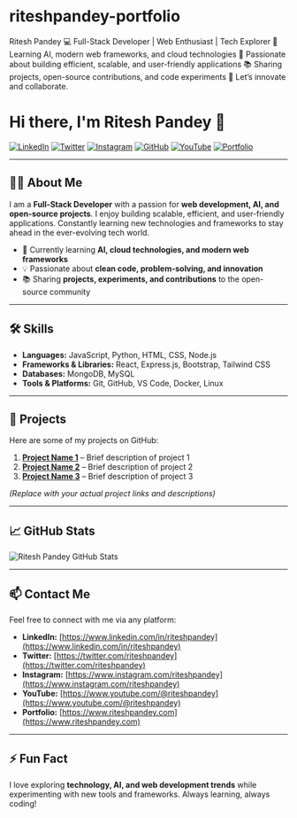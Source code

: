 # riteshpandey-portfolio
Ritesh Pandey 💻 Full-Stack Developer | Web Enthusiast | Tech Explorer 🌱 Learning AI, modern web frameworks, and cloud technologies 🚀 Passionate about building efficient, scalable, and user-friendly applications 📚 Sharing projects, open-source contributions, and code experiments 🔗 Let’s innovate and collaborate.
# Hi there, I'm Ritesh Pandey 👋

[![LinkedIn](https://img.shields.io/badge/LinkedIn-0A66C2?style=flat-square&logo=linkedin&logoColor=white)](https://www.linkedin.com/in/riteshpandey)
[![Twitter](https://img.shields.io/badge/Twitter-1DA1F2?style=flat-square&logo=twitter&logoColor=white)](https://twitter.com/riteshpandey)
[![Instagram](https://img.shields.io/badge/Instagram-E1306C?style=flat-square&logo=instagram&logoColor=white)](https://www.instagram.com/riteshpandey)
[![GitHub](https://img.shields.io/badge/GitHub-181717?style=flat-square&logo=github&logoColor=white)](https://github.com/riteshpandey)
[![YouTube](https://img.shields.io/badge/YouTube-FF0000?style=flat-square&logo=youtube&logoColor=white)](https://www.youtube.com/@riteshpandey)
[![Portfolio](https://img.shields.io/badge/Portfolio-4CAF50?style=flat-square&logo=google-chrome&logoColor=white)](https://www.riteshpandey.com)

---

## 👨‍💻 About Me

I am a **Full-Stack Developer** with a passion for **web development, AI, and open-source projects**. I enjoy building scalable, efficient, and user-friendly applications. Constantly learning new technologies and frameworks to stay ahead in the ever-evolving tech world.

- 🌱 Currently learning **AI, cloud technologies, and modern web frameworks**
- 💡 Passionate about **clean code, problem-solving, and innovation**
- 📚 Sharing **projects, experiments, and contributions** to the open-source community

---

## 🛠 Skills

- **Languages:** JavaScript, Python, HTML, CSS, Node.js  
- **Frameworks & Libraries:** React, Express.js, Bootstrap, Tailwind CSS  
- **Databases:** MongoDB, MySQL  
- **Tools & Platforms:** Git, GitHub, VS Code, Docker, Linux  

---

## 🚀 Projects

Here are some of my projects on GitHub:

1. **[Project Name 1](#)** – Brief description of project 1  
2. **[Project Name 2](#)** – Brief description of project 2  
3. **[Project Name 3](#)** – Brief description of project 3  

*(Replace with your actual project links and descriptions)*

---

## 📈 GitHub Stats

![Ritesh Pandey GitHub Stats](https://github-readme-stats.vercel.app/api?username=riteshpandey&show_icons=true&theme=radical)

---

## 📫 Contact Me

Feel free to connect with me via any platform:

- **LinkedIn:** [https://www.linkedin.com/in/riteshpandey](https://www.linkedin.com/in/riteshpandey)  
- **Twitter:** [https://twitter.com/riteshpandey](https://twitter.com/riteshpandey)  
- **Instagram:** [https://www.instagram.com/riteshpandey](https://www.instagram.com/riteshpandey)  
- **YouTube:** [https://www.youtube.com/@riteshpandey](https://www.youtube.com/@riteshpandey)  
- **Portfolio:** [https://www.riteshpandey.com](https://www.riteshpandey.com)

---

## ⚡ Fun Fact

I love exploring **technology, AI, and web development trends** while experimenting with new tools and frameworks. Always learning, always coding!
